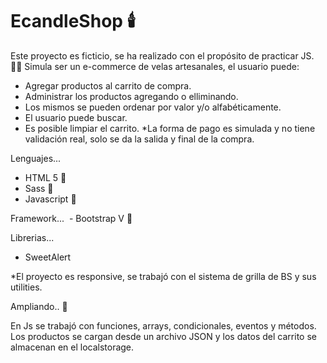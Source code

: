 # EcandleShop :candle:
Este proyecto es ficticio, se ha realizado con el propósito de practicar JS. :technologist: Simula ser un e-commerce de velas artesanales, el usuario puede:
- Agregar productos al carrito de compra. 
- Administrar los productos agregando o elliminando. 
- Los mismos se pueden ordenar por valor y/o alfabéticamente. 
- El usuario puede buscar.
- Es posible limpiar el carrito. 
*La forma de pago es simulada y no tiene validación real, solo se da la salida y final de la compra. 

Lenguajes...
- HTML 5 :rocket:
- Sass :rocket:
- Javascript :rocket:

Framework...
 - Bootstrap V :mega:

Librerias...
- SweetAlert

*El proyecto es responsive, se trabajó con el sistema de grilla de BS y sus utilities. 

Ampliando.. :loudspeaker:



En Js se trabajó con funciones, arrays, condicionales, eventos y métodos. Los productos se cargan desde un archivo JSON y los datos del carrito se almacenan en el localstorage.

